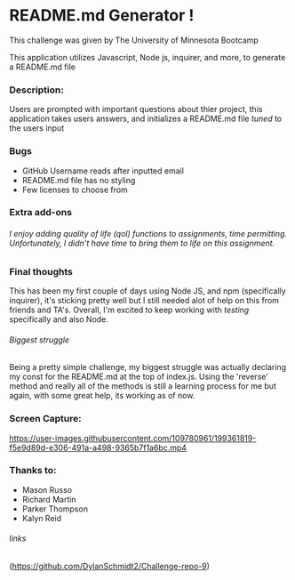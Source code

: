 # README.md Generator !

This challenge was given by The University of Minnesota Bootcamp 

This application utilizes Javascript, Node js, inquirer, and more, to generate a README.md file

### Description: 
Users are prompted with important questions about thier project, this application takes users answers, and initializes a README.md file _tuned_ to the users input
    
### Bugs

* GitHub Username reads after inputted email
* README.md file has no styling
* Few licenses to choose from

### Extra add-ons

###### I enjoy adding quality of life (qol) functions to assignments, time permitting. Unfortunately, I didn't have time to bring them to life on this assignment.


### Final thoughts
This has been my first couple of days using Node JS, and npm (specifically inquirer), it's sticking pretty well but I still needed alot of help on this from friends and TA's. Overall, I'm excited to keep working with _testing_ specifically and also Node.
###### Biggest struggle
Being a pretty simple challenge, my biggest struggle was actually declaring my const for the README.md at the top of index.js. Using the 'reverse' method  and really all of the methods is still a learning process for me but again, with some great help, its working as of now.


### Screen Capture:
https://user-images.githubusercontent.com/109780961/199361819-f5e9d89d-e306-491a-a498-9365b7f1a6bc.mp4

### Thanks to:
* Mason Russo
* Richard Martin
* Parker Thompson
* Kalyn Reid

###### links
(https://github.com/DylanSchmidt2/Challenge-repo-9)
